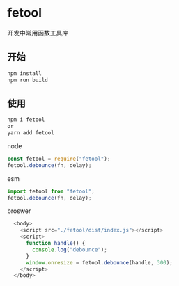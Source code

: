 # fetool

开发中常用函数工具库

## 开始

```bash
npm install
npm run build
```

## 使用

```bash
npm i fetool
or
yarn add fetool
```

node

```javascript
const fetool = require("fetool");
fetool.debounce(fn, delay);
```

esm

```javascript
import fetool from "fetool";
fetool.debounce(fn, delay);
```

broswer

```javascript
  <body>
    <script src="./fetool/dist/index.js"></script>
    <script>
      function handle() {
        console.log("debounce");
      }
      window.onresize = fetool.debounce(handle, 300);
    </script>
  </body>
```
